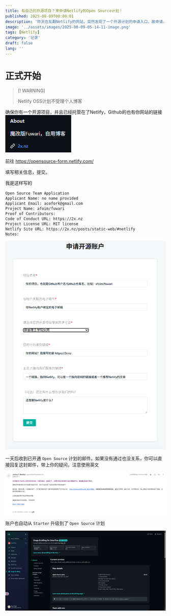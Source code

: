 ```yaml
---
title: 有自己的开源项目？来申请Netlify的Open Source计划！
published: 2025-08-09T00:00:01
description: '昨天在乱翻Netlify的网站，突然发现了一个开源计划的申请入口，故申请，没想到今天就通过了😋'
image: '../assets/images/2025-08-09-05-14-11-image.png'
tags: [Netlify]
category: '记录'
draft: false 
lang: ''
---
```


# 正式开始

> [! WARNING]
> 
> Netlify OSS计划不受理个人博客

确保你有一个开源项目，并且已经托管在了Netlify，Github的也有你网站的链接
![](../assets/images/2025-08-09-12-30-32-image.png)

前往 https://opensource-form.netlify.com/

填写相关信息，提交。

我是这样写的

```textile
Open Source Team Application
Applicant Name: no name provided
Applicant Email: acofork@gmail.com
Project Name: afoim/fuwari
Proof of Contributors:
Code of Conduct URL: https://2x.nz
Project License URL: MIT license
Netlify Site URL: https://2x.nz/posts/static-web/#netlify
Notes:
```

![](../assets/images/2025-08-09-05-17-05-image.png)

一天后收到已开通 `Open Source` 计划的邮件。如果没有通过也没关系，你可以直接回复这封邮件，带上你的疑问，注意使用英文

![](../assets/images/2025-08-09-05-17-36-image.png)

账户也自动从 `Starter` 升级到了 `Open Source` 计划

![](../assets/images/2025-08-09-05-18-12-image.png)
